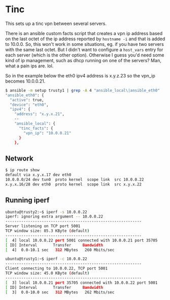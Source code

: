 # Tinc

This sets up a tinc vpn between several servers.

There is an ansible custom facts script that creates a vpn ip address based on the last octet of the ip address reported by ```hostname -i``` and that is added to 10.0.0. So, this won't work in some situations, eg. if you have two servers with the same last octet. But I didn't want to configure a ```host_vars``` entry for each server (which is the other option). Otherwise I guess you'd need some kind of ip management, such as dhcp running on one of the servers? Man, what a pain ips are. lol.

So in the example below the eth0 ipv4 address is x.y.z.23 so the vpn_ip becomes 10.0.0.21.

```bash
$ ansible -m setup trusty1 | grep -A 4 "ansible_local\|ansible_eth0"
"ansible_eth0": {
  "active": true,
  "device": "eth0",
  "ipv4": {
    "address": "x.y.x.21",
    --
    "ansible_local": {
      "tinc_facts": {
        "vpn_ip": "10.0.0.21"
      }
    },

```

## Network

```bash
$ ip route show
default via x.y.x.17 dev eth0
10.0.0.0/24 dev tun0  proto kernel  scope link  src 10.0.0.22
x.y.x.16/28 dev eth0  proto kernel  scope link  src x.y.x.22
```

## Running iperf

```bash
ubuntu@trusty2:~$ iperf -s 10.0.0.22
iperf: ignoring extra argument -- 10.0.0.22
------------------------------------------------------------
Server listening on TCP port 5001
TCP window size: 85.3 KByte (default)
------------------------------------------------------------
[  4] local 10.0.0.22 port 5001 connected with 10.0.0.21 port 35705
[ ID] Interval       Transfer     Bandwidth
[  4]  0.0-10.1 sec   312 MBytes   260 Mbits/sec
```

```bash
ubuntu@trusty1:~$ iperf -c 10.0.0.22
------------------------------------------------------------
Client connecting to 10.0.0.22, TCP port 5001
TCP window size: 45.0 KByte (default)
------------------------------------------------------------
[  3] local 10.0.0.21 port 35705 connected with 10.0.0.22 port 5001
[ ID] Interval       Transfer     Bandwidth
[  3]  0.0-10.0 sec   312 MBytes   262 Mbits/sec
```
